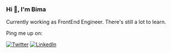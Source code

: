 ### Hi 👋, I'm Bima

Currently working as FrontEnd Engineer. There's still a lot to learn.

Ping me up on:

[![Twitter](https://img.shields.io/static/v1?label=%20&message=Twitter&logo=Twitter&style=flat&labelColor=ddd)](https://twitter.com/bimaindraa)
[![LinkedIn](https://img.shields.io/static/v1?label=%20&message=LinkedIn&logo=LinkedIn&style=flat&labelColor=blue)](https://www.linkedin.com/in/bimaindra)

<!--
**wongdarjo/wongdarjo** is a ✨ _special_ ✨ repository because its `README.md` (this file) appears on your GitHub profile.

Here are some ideas to get you started:

- 🔭 I’m currently working on ...
- 🌱 I’m currently learning ...
- 👯 I’m looking to collaborate on ...
- 🤔 I’m looking for help with ...
- 💬 Ask me about ...
- 📫 How to reach me: ...
- 😄 Pronouns: ...
- ⚡ Fun fact: ...
-->
